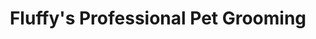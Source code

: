 ---
title: "Fluffy's Professional Pet Grooming"
url: /la-pine/fluffys-professional-pet-grooming/
shop: pet grooming
---